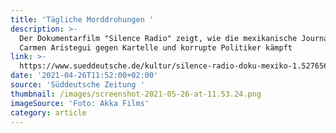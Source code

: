 ```yaml
---
title: 'Tägliche Morddrohungen '
description: >-
  Der Dokumentarfilm "Silence Radio" zeigt, wie die mexikanische Journalistin
  Carmen Aristegui gegen Kartelle und korrupte Politiker kämpft
link: >-
  https://www.sueddeutsche.de/kultur/silence-radio-doku-mexiko-1.5276564?reduced=true
date: '2021-04-26T11:52:00+02:00'
source: 'Süddeutsche Zeitung '
thumbnail: /images/screenshot-2021-05-26-at-11.53.24.png
imageSource: 'Foto: Akka Films'
category: article
---
```


